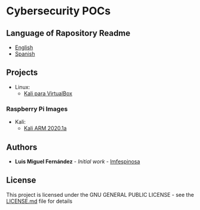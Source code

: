 # Cybersecurity POCs

## Language of Rapository Readme

* [English](README.en-GB.md)
* [Spanish](README.md)

## Projects

* Linux:
    * [Kali para VirtualBox](Documentation/en/Projects/VM/Linux/Kali/doc_kali.en-GB.md)

### Raspberry Pi Images

* Kali:
    * [Kali ARM 2020.1a](Documentation/en/Projects/RaspberryPi/Kali/doc_kali_raspberrypi.en-GB.md)

## Authors

* **Luis Miguel Fernández** - *Initial work* - [lmfespinosa](https://github.com/lmfespinosa)

## License

This project is licensed under the GNU GENERAL PUBLIC LICENSE - see the [LICENSE.md](LICENSE.md) file for details
